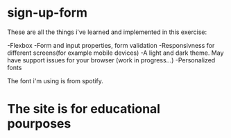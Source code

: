 # sign-up-form

These are all the things i've learned and implemented in this exercise:

-Flexbox
-Form and input properties, form validation
-Responsivness for different screens(for example mobile devices)
-A light and dark theme. May have support issues for your browser (work in progress...)
-Personalized fonts

The font i'm using is from spotify.
# The site is for educational pourposes